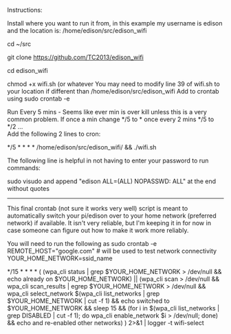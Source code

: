  Instructions:

 Install where you want to run it from, in this example my username is edison and the location is: /home/edison/src/edison_wifi
 
 cd ~/src
 
 git clone https://github.com/TC2013/edison_wifi
 
 cd edison_wifi
 
 chmod +x wifi.sh  (or whatever
 You may need to modify line 39 of wifi.sh to your location if different than /home/edison/src/edison_wifi
 Add to crontab using sudo crontab -e
 
 Run Every 5 mins - Seems like ever min is over kill unless
 this is a very common problem.  If once a min change */5 to *
 once every 2 mins */5 to */2 ...  
 Add the following 2 lines to cron:
 
 */5 * * * * /home/edison/src/edison_wifi/ && ./wifi.sh
 


The following line is helpful in not having to enter your password to run commands:

sudo visudo and append "edison ALL=(ALL) NOPASSWD: ALL" at the end without quotes

___________________________________________________________________________________ 
This final crontab (not sure it works very well) script is meant to automatically switch your pi/edison over to your home network (preferred network) if available. It isn't very reliable, but I'm keeping it in for now in case someone can figure out how to make it work more reliably.

You will need to run the following as sudo crontab -e
 REMOTE_HOST="google.com" # will be used to test network connectivity
 YOUR_HOME_NETWORK=ssid_name
 
 */15 * * * * ( (wpa_cli status | grep $YOUR_HOME_NETWORK > /dev/null && echo already on $YOUR_HOME_NETWORK) || (wpa_cli scan > /dev/null && wpa_cli scan_results | egrep $YOUR_HOME_NETWORK > /dev/null && wpa_cli select_network $(wpa_cli list_networks | grep $YOUR_HOME_NETWORK | cut -f 1) && echo switched to $YOUR_HOME_NETWORK && sleep 15 && (for i in $(wpa_cli list_networks | grep DISABLED | cut -f 1); do wpa_cli enable_network $i > /dev/null; done) && echo and re-enabled other networks) ) 2>&1 | logger -t wifi-select


